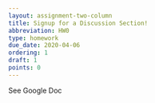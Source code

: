 ```yaml
---
layout: assignment-two-column
title: Signup for a Discussion Section!
abbreviation: HW0
type: homework
due_date: 2020-04-06
ordering: 1
draft: 1
points: 0
---
```


See Google Doc